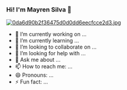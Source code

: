 ### Hi! I'm Mayren Silva 👋
[![0da6d90b2f36475d0d0dd6eecfcce2d3.jpg](https://i.postimg.cc/J4FY5mfN/0da6d90b2f36475d0d0dd6eecfcce2d3.jpg)](https://postimg.cc/PPmMtGrJ)

- 🔭 I’m currently working on ...
- 🌱 I’m currently learning ...
- 👯 I’m looking to collaborate on ...
- 🤔 I’m looking for help with ...
- 💬 Ask me about ...
- 📫 How to reach me: ...
- 😄 Pronouns: ...
- ⚡ Fun fact: ...
